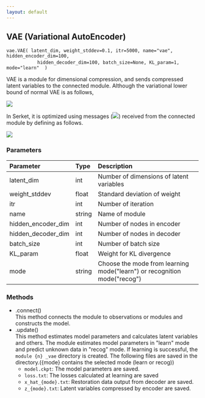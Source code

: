 ```yaml
---
layout: default
---
```

## VAE (Variational AutoEncoder)

```
vae.VAE( latent_dim, weight_stddev=0.1, itr=5000, name="vae", hidden_encoder_dim=100,
      　　  hidden_decoder_dim=100, batch_size=None, KL_param=1, mode="learn"  )
```

VAE is a module for dimensional compression, and sends compressed latent variables to the connected module.
Although the variational lower bound of normal VAE is as follows,

<img src="https://latex.codecogs.com/gif.latex?\mathcal{L}(\theta,&space;\phi;&space;o)&space;=&space;-D_{KL}(q_{\phi}(z_1|o)||\mathcal{N}(0,&space;I))&plus;\mathbb{E}_{q_{\phi}(z_1|o)}[\log&space;p_{\theta}(o|z_1)]" />

In Serket, it is optimized using messages (<img src="https://latex.codecogs.com/gif.latex?\mu" />) received from the connected module by defining as follows.

<img src="https://latex.codecogs.com/gif.latex?\mathcal{L}(\theta,&space;\phi;&space;o)&space;=&space;-D_{KL}(q_{\phi}(z_1|o)||\mathcal{N}(\mu,&space;I))&plus;\mathbb{E}_{q_{\phi}(z_1|o)}[\log&space;p_{\theta}(o|z_1)]" />

  
### Parameters

| Parameter | Type | Description |
|:----------|:-----|:------------|
| latent_dim | int | Number of dimensions of latent variables |
| weight_stddev | float | Standard deviation of weight |
| itr       | int | Number of iteration |
| name      | string | Name of module |
| hidden_encoder_dim | int | Number of nodes in encoder |
| hidden_decoder_dim | int | Number of nodes in decoder |
| batch_size | int | Number of batch size |
| KL_param  | float | Weight for KL divergence |
| mode      | string | Choose the mode from learning mode("learn") or recognition mode("recog") |

  
### Methods

- .connect()  
This method connects the module to observations or modules and constructs the model.
- .update()  
This method estimates model parameters and calculates latent variables and others.
The module estimates model parameters in "learn" mode and predict unknown data in "recog" mode.
If learning is successful, the `module {n} _vae` directory is created.
The following files are saved in the directory.({mode} contains the selected mode (learn or recog))
    - `model.ckpt`: The model parameters are saved.
    - `loss.txt`: The losses calculated at learning are saved
    - `x_hat_{mode}.txt`: Restoration data output from decoder are saved.
    - `z_{mode}.txt`: Latent variables compressed by encoder are saved.